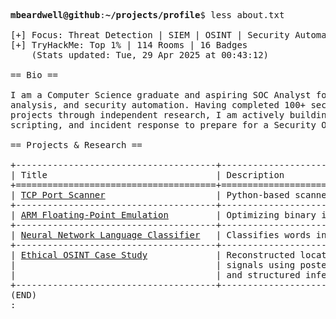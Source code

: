 <pre>

<strong>mbeardwell@github</strong>:<strong>~/projects/profile</strong>$ less about.txt

[+] Focus: Threat Detection | SIEM | OSINT | Security Automation
[+] TryHackMe: Top 1% | 114 Rooms | 16 Badges
    (Stats updated: Tue, 29 Apr 2025 at 00:43:12)

== Bio ==

I am a Computer Science graduate and aspiring SOC Analyst focused on threat detection, OSINT, log
analysis, and security automation. Having completed 100+ security rooms on TryHackMe and technical
projects through independent research, I am actively building practical skills in network security,
scripting, and incident response to prepare for a Security Operations role.

== Projects & Research ==

+--------------------------------------+-----------------------------------------------------------+
| Title                                | Description                                               |
+======================================+===========================================================+
| <a href="https://github.com/mbeardwell/simple-port-scanner">TCP Port Scanner</a>                     | Python-based scanner to detect open ports & live hosts.   |
+--------------------------------------+-----------------------------------------------------------+
| <a href="https://github.com/mbeardwell/arm-fp-emu">ARM Floating-Point Emulation</a>         | Optimizing binary instrumentation in ARM Linux.           |
+--------------------------------------+-----------------------------------------------------------+
| <a href="https://github.com/mbeardwell/language-guesser">Neural Network Language Classifier</a>   | Classifies words into languages using a simple ML model.  |
+--------------------------------------+-----------------------------------------------------------+
| <a href="https://github.com/mbeardwell/osint-i3-case-study">Ethical OSINT Case Study</a>             | Reconstructed location and identity from minimal public   |
|                                      | signals using posterised video frames, satellite imagery, |
|                                      | and structured inference under the I3 model.              |
+--------------------------------------+-----------------------------------------------------------+
(END)
:
</pre>
